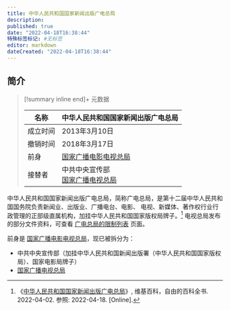 ```yaml
---
title: 中华人民共和国国家新闻出版广电总局
description:
published: true
date: "2022-04-18T16:38:44"
特殊标签标记: #无标签
editor: markdown
dateCreated: "2022-04-18T16:38:44"
---
```


## 简介

> [!summary inline end]+ 元数据
>
> <div markdown=1 class="infobox">
>
> | 名称     | 中华人民共和国国家新闻出版广电总局                                    |
> | -------- | --------------------------------------------------------------------- |
> | 成立时间 | 2013年3月10日                                                         |
> | 撤销时间 | 2018年3月17日                                                         |
> | 前身     | [国家广播电影电视总局](/rule/国家广播电影电视总局/index.md)           |
> | 接替者   | 中共中央宣传部<br>[国家广播电视总局](/rule/国家广播电视总局/index.md) |
>
> </div>

中华人民共和国国家新闻出版广电总局，简称广电总局，是第十二届中华人民共和国国务院负责新闻业、出版业、广播电台、电影、
电视、新媒体、著作权行业行政管理的正部级直属机构，加挂中华人民共和国国家版权局牌子。[^41260]
电视总局发布的部分文件资料，可查看 [广电总局的限制列表](/theme/广电总局的限制列表.md) 页面。

前身是 [国家广播电影电视总局](/rule/国家广播电影电视总局/index.md)，现已被拆分为：

+   中共中央宣传部（加挂中华人民共和国新闻出版署（中华人民共和国国家版权局）、国家电影局牌子）
+   [国家广播电视总局](/rule/国家广播电视总局/index.md)

[^41260]: 《[中华人民共和国国家新闻出版广电总局](https://zh.wikipedia.org/w/index.php?title=中华人民共和国国家新闻出版广电总局&oldid=70941260)》, 维基百科，自由的百科全书. 2022-04-02. 参照: 2022-04-18. [Online].
